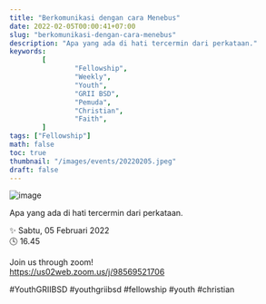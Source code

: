 ```yaml
---
title: "Berkomunikasi dengan cara Menebus"
date: 2022-02-05T00:00:41+07:00
slug: "berkomunikasi-dengan-cara-menebus"
description: "Apa yang ada di hati tercermin dari perkataan."
keywords:
        [
                "Fellowship",
                "Weekly",
                "Youth",
                "GRII BSD",
                "Pemuda",
                "Christian",
                "Faith",
        ]
tags: ["Fellowship"]
math: false
toc: true
thumbnail: "/images/events/20220205.jpeg"
draft: false
---
```


![image](/images/events/20220205.jpeg)

Apa yang ada di hati tercermin dari perkataan.

✨ Sabtu, 05 Februari 2022\
🕓 16.45

Join us through zoom!\
https://us02web.zoom.us/j/98569521706

#YouthGRIIBSD #youthgriibsd #fellowship #youth #christian
